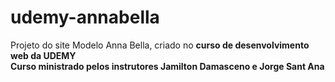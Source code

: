 # udemy-annabella
Projeto do site Modelo Anna Bella, criado no <strong>curso de desenvolvimento web da UDEMY <strong> <br>
Curso ministrado pelos instrutores Jamilton Damasceno e Jorge Sant Ana <br>
